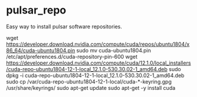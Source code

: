 # pulsar_repo
Easy way to install pulsar software repositories. 


wget https://developer.download.nvidia.com/compute/cuda/repos/ubuntu1804/x86_64/cuda-ubuntu1804.pin
sudo mv cuda-ubuntu1804.pin /etc/apt/preferences.d/cuda-repository-pin-600
wget https://developer.download.nvidia.com/compute/cuda/12.1.0/local_installers/cuda-repo-ubuntu1804-12-1-local_12.1.0-530.30.02-1_amd64.deb
sudo dpkg -i cuda-repo-ubuntu1804-12-1-local_12.1.0-530.30.02-1_amd64.deb
sudo cp /var/cuda-repo-ubuntu1804-12-1-local/cuda-*-keyring.gpg /usr/share/keyrings/
sudo apt-get update
sudo apt-get -y install cuda
